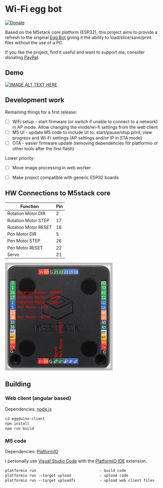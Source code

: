 Wi-Fi egg bot
=====================

[![Donate](https://img.shields.io/badge/Donate-PayPal-green.svg?style=flat-square&logo=paypal)](https://paypal.me/andreitatar)

Based on the M5stack core platform (ESP32), this project aims to provide a refresh to the original [Egg Bot](https://egg-bot.com/) giving it the ability to load/slice/save/print files without the use of a PC.

If you like the project, find it useful and want to support me, consider donating [PayPal](https://paypal.me/andreitatar).

## Demo

[![IMAGE ALT TEXT HERE](https://img.youtube.com/vi/auzUlywlYKI/0.jpg)](https://www.youtube.com/watch?v=auzUlywlYKI)

## Development work

Remaining things for a first release:

- [ ] WiFi setup - start firmware (or switch if unable to connect to a network) in AP mode. Allow changing the mode/wi-fi settings from the web client
- [ ] M5 UI - update M5 code to include UI to: start/pause/stop print, view progress and Wi-Fi settings (AP settings and/or IP in STA mode)
- [ ] OTA - easier firmware update (removing dependencies for platformio or other tools after the first flash)

Lower priority:
- [ ] Move image processing in web worker
- [ ] Make project compatible with generic ESP32 boards


## HW Connections to M5stack core

| Function                | Pin  |
|-------------------------|------|
| Rotation Motor DIR      | 2    |
| Rotation Motor STEP     | 17   |
| Rotation Motor RESET    | 16   |
| Pen Motor DIR           | 5    |
| Pen Motor STEP          | 26   |
| Pen Motor RESET         | 22   |
| Servo                   | 21   |

<img src="https://raw.githubusercontent.com/andrei-tatar/wifi-egg-duino/master/doc/m5-back.jpg" width=350>


## Building

### Web client (angular based)

Dependencies: [node.js](https://nodejs.org/en/)
```
cd eggduino-client
npm install 
npm run build
```

### M5 code

Dependencies: [PlatformIO](https://platformio.org/platformio-ide)

I personally use [Visual Studio Code](https://code.visualstudio.com/) with the [PlatformIO IDE](https://marketplace.visualstudio.com/items?itemName=platformio.platformio-ide) extension.

```
platformio run                             - build code
platformio run --target upload             - upload code
platformio run --target uploadfs           - upload web client files
```
